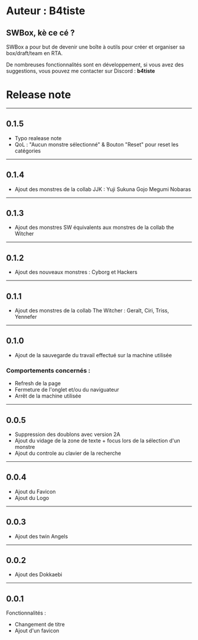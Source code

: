 # **Auteur :** <span id="author-name">B4tiste</span>

## SWBox, kè ce cé ?

SWBox a pour but de devenir une boîte à outils pour créer et organiser sa box/draft/team en RTA.

De nombreuses fonctionnalités sont en développement, si vous avez des suggestions, vous pouvez me contacter sur Discord : **b4tiste**

# Release note
___
## 0.1.5

 - Typo realease note
 - QoL : "Aucun monstre sélectionné" & Bouton "Reset" pour reset les catégories

___
## 0.1.4

 - Ajout des monstres de la collab JJK : Yuji Sukuna Gojo Megumi Nobaras

___
## 0.1.3

 - Ajout des monstres SW équivalents aux monstres de la collab the Witcher

___
## 0.1.2

 - Ajout des nouveaux monstres : Cyborg et Hackers

___
## 0.1.1

 - Ajout des monstres de la collab The Witcher : Geralt, Ciri, Triss, Yennefer

___
## 0.1.0

 - Ajout de la sauvegarde du travail effectué sur la machine utilisée

### Comportements concernés :
   - Refresh de la page
   - Fermeture de l'onglet et/ou du naviguateur
   - Arrêt de la machine utilisée

___
## 0.0.5

 - Suppression des doublons avec version 2A
 - Ajout du vidage de la zone de texte + focus lors de la sélection d'un monstre
 - Ajout du controle au clavier de la recherche

___
## 0.0.4

- Ajout du Favicon
- Ajout du Logo

___
## 0.0.3

- Ajout des twin Angels

___
## 0.0.2

- Ajout des Dokkaebi

___
## 0.0.1

Fonctionnalités :
- Changement de titre
- Ajout d'un favicon
